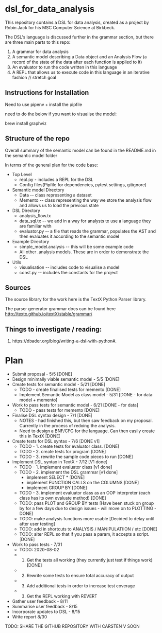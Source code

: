 # dsl_for_data_analysis

This repository contains a DSL for data analysis, created as a project by Robin Jack for his MSC Computer Science at Birkbeck.

The DSL's language is discussed further in the grammar section,
but there are three main parts to this repo:
1. A grammar for data analysis 
2. A semantic model describing a Data object and an Analysis Flow (a record of the state of the data after each function is applied to it)
3. An evaluator to run the code written in this language
4. A REPL that allows us to execute code in this language in an iterative fashion // stretch goal 

## Instructions for Installation
Need to use pipenv + install the pipfile

need to do the below if you want to visualise the model:
 
brew install graphviz


## Structure of the repo
Overall summary of the semantic model can be found in the README.md in the semantic model folder

In terms of the general plan for the code base:
* Top Level
    * repl.py - includes a REPL for the DSL
    * Config files(Pipfile for dependencies, pytest settings, gitignore)
* Semantic model Directory
    * Data -- class representing a dataset
    * Memento -- class representing the way we store the analysis flow and allows us to load the previous state
* DSL Directory
    * analysis_flow.tx
    * data_sql.tx -- we add in a way for analysts to use a language they are familiar with
    * evaluator.py -- a file that reads the grammar, populates the AST
    and then evaluates it according to the semantic model
* Example Directory
    * simple_model.analysis -- this will be some example code
    * All other .analysis models. These are in order to demonstrate the DSL
* Utils
    * visualisation -- includes code to visualise a model
    * const.py -- includes the constants for the project



## Sources
The source library for the work here is the TextX Python Parser library.

The parser generator grammar docs can be found here 
http://textx.github.io/textX/stable/grammar/


##  Things to investigate / reading:
1. https://dbader.org/blog/writing-a-dsl-with-python#.


# Plan

* Submit proposal - 5/5 [DONE]
* Design minimally viable semantic model - 5/5 [DONE]
* Create tests for semantic model - 5/21 [DONE]
    * TODO - create finalised tests for memento [DONE]
    * Implement Semantic Model as class model - 5/31 [DONE - for data model + memento]
* Work to pass tests for semantic model - 6/21 [DONE - for data]
    * TODO - pass tests for memento [DONE]
* Finalise DSL syntax design - 7/1 [DONE]
    * NOTES - had finished this, but then saw feedback on my proposal. Currently in the process of redoing the analysis.
    * Need to design a BNF/CFG for the language. Can then easily create this in TextX [DONE]
* Create tests for DSL syntax - 7/6 [DONE v1]
    * TODO - 1. create tests for evaluator class. [DONE]
    * TODO - 2. create tests for program  [DONE]
    * TODO - 3. rewrite the sample code pieces to run [DONE]
* Implement DSL syntax in TextX - 7/12 [V1 done]
    * TODO - 1. implement evaluator class [v1 done]
    * TODO - 2. implement the DSL grammar [v1 done]
        * implement SELECT * [DONE]
        * implement FUNCTION CALLS on the COLUMNS [DONE]
        * implement GROUP BY [DONE]
    * TODO - 3. implement evaluator class as an OOP interpreter (each class has its own evaluate method) [DONE]
    * TODO: pass PLOT and GROUP BY tests [Have been stuck on group by for a few days due to design issues - will move on to PLOTTING - DONE]
    * TODO: make analysis functions more usable [Decided to delay until after user testing]
    * TODO: add in shortcuts to ANALYSIS / MANIPULATIION / etc [DONE]
    * TODO: alter REPL so that if you pass a param, it accepts a script. [DONE]
* Work to pass tests - 7/31
    * TODO: 2020-08-02
    * 1. Get the tests all working (they currently just test if things work) [DONE]
    * 2. Rewrite some tests to ensure total accuracy of output
    * 3. Add additional tests in order to increase test coverage
    * 3. Get the REPL working with REVERT
* Gather user feedback - 8/11
* Summarise user feedback - 8/15
* Incorporate updates to DSL - 8/15
* Write report 8/30

TODO: SHARE THE GITHUB REPOSITORY WITH CARSTEN V SOON   


